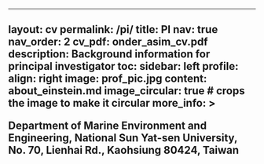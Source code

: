 ---
layout: cv
permalink: /pi/
title: PI
nav: true
nav_order: 2
cv_pdf: onder_asim_cv.pdf
description: Background information for principal investigator
toc:
  sidebar: left
profile:
  align: right
  image: prof_pic.jpg
  content: about_einstein.md
  image_circular: true # crops the image to make it circular
  more_info: >
      <p>Department of Marine Environment and Engineering, National Sun Yat-sen University, No. 70, 
            Lienhai Rd., Kaohsiung 80424, Taiwan</p>
  ---
